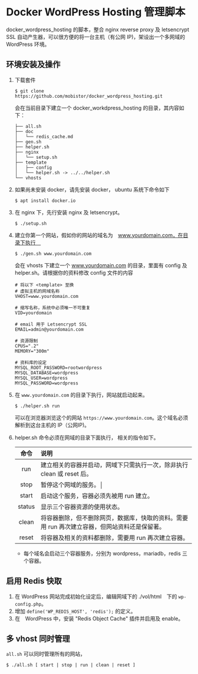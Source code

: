 # Docker WordPress Hosting 管理脚本

docker_wordpress_hosting 的脚本，整合 nginx reverse proxy 及 letsencrypt SSL 自动产生器，可以很方便的将一台主机（有公网 IP)，架设出一个多网域的 WordPress 环境。

## 环境安装及操作
1. 下载套件

	```
	$ git clone https://github.com/mobistor/docker_wordpress_hosting.git
	```
	会在当前目录下建立一个 docker_workdpress_hosting 的目录，其内容如下：
	
	
	```
	├── all.sh
	├── doc
	│   └── redis_cache.md
	├── gen.sh
	├── helper.sh
	├── nginx
	│   └── setup.sh
	├── template
	│   ├── config
	│   └── helper.sh -> ../../helper.sh
	└── vhosts
	```

2. 如果尚未安装 docker，请先安装 docker， ubuntu 系统下命令如下
	
	```
	$ apt install docker.io
	```
	
3. 在 nginx 下，先行安装 nginx 及 letsencrypt。

	```
	$ ./setup.sh
	```
3. 建立你第一个网站，假如你的网站的域名为　www.yourdomain.com，在目录下执行　
	
	```
	$ ./gen.sh www.yourdomain.com
	```
	会在 vhosts 下建立一个 www.yourdomain.com 的目录，里面有 config 及  helper.sh。请根据你的资料修改 config 文件的内容
	
	```
	# 将以下 <template> 至换
	# 虚拟主机的网域名称
	VHOST=www.yourdomain.com
	
	# 缩写名称，系统中必须唯一不可重复
	VID=yourdomain
	
	# email 用于 Letsencrypt SSL
	EMAIL=admin@yourdomain.com
	
	# 资源限制
	CPUS=".2"
	MEMORY="300m"
	
	# 资料库的设定
	MYSQL_ROOT_PASSWORD=rootwordpress
	MYSQL_DATABASE=wordpress
	MYSQL_USER=wordpress
	MYSQL_PASSWORD=wordpress
	```
4. 在 `www.yourdomain.com` 的目录下执行，网站就启动起来。
   
   ```
   $ ./helper.sh run
   ```
   可以在浏览器浏览这个的网站 `https://www.yourdomain.com`。这个域名必须解析到这台主机的 IP（公网IP)。

5. helper.sh 命令必须在网域的目录下面执行， 相关的指令如下。

   | 命令 |说明 |
   |:---:|:----|
   |run|建立相关的容器并启动，网域下只需执行一次，除非执行 clean 或 reset 后。|
   |stop|暂停这个网域的服务。│
   |start|启动这个服务，容器必须先被用 run 建立。|
   |status|显示三个容器资源的使用状态。 |
   |clean|将容器删除，但不删除网页，数据库，快取的资料。需要用 run 再次建立容器，但网站资料还是保留著。|
   |reset|将容器及相关的资料都删除，需要用 run 再次建立容器。 |
   
   * 每个域名会启动三个容器服务，分别为 wordpress，mariadb，redis 三个容器。
   
## 启用 Redis 快取
1. 在 WordPress 网站完成初始化设定后，编辑网域下的 ./vol/html　下的 `wp-config.php`。
2. 增加 `define('WP_REDIS_HOST', 'redis');` 的定义。
3. 在　WordPress 中，安装 "Redis Object Cache" 插件并启用及 enable。

## 多 vhost 同时管理

`all.sh` 可以同时管理所有的网站，

```
$ ./all.sh [ start | stop | run | clean | reset ]
```


